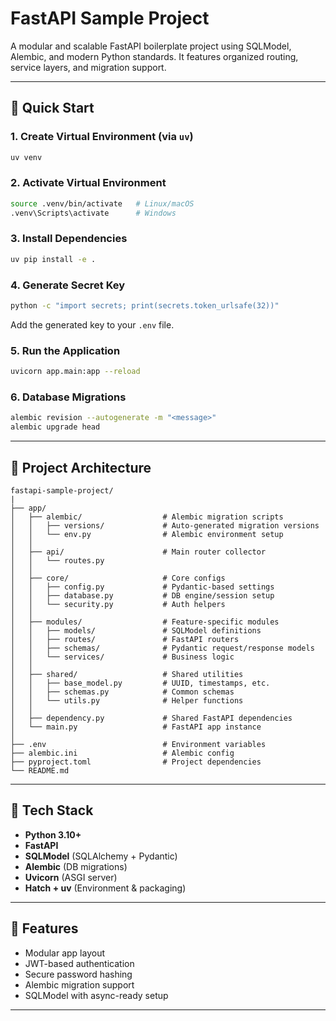 # FastAPI Sample Project

A modular and scalable FastAPI boilerplate project using SQLModel, Alembic, and modern Python standards. It features organized routing, service layers, and migration support.

---

## 🚀 Quick Start

### 1. Create Virtual Environment (via `uv`)

```bash
uv venv
```

### 2. Activate Virtual Environment

```bash
source .venv/bin/activate   # Linux/macOS
.venv\Scripts\activate      # Windows
```

### 3. Install Dependencies

```bash
uv pip install -e .
```

### 4. Generate Secret Key

```bash
python -c "import secrets; print(secrets.token_urlsafe(32))"
```

Add the generated key to your `.env` file.

### 5. Run the Application

```bash
uvicorn app.main:app --reload
```

### 6. Database Migrations

```bash
alembic revision --autogenerate -m "<message>"
alembic upgrade head
```

---

## 📁 Project Architecture

```
fastapi-sample-project/
|
├── app/
│   ├── alembic/                  # Alembic migration scripts
│   │   ├── versions/             # Auto-generated migration versions
│   │   └── env.py                # Alembic environment setup
│   │
│   ├── api/                      # Main router collector
│   │   └── routes.py
│   │
│   ├── core/                     # Core configs
│   │   ├── config.py             # Pydantic-based settings
│   │   ├── database.py           # DB engine/session setup
│   │   └── security.py           # Auth helpers
│   │
│   ├── modules/                  # Feature-specific modules
│   │   ├── models/               # SQLModel definitions
│   │   ├── routes/               # FastAPI routers
│   │   ├── schemas/              # Pydantic request/response models
│   │   └── services/             # Business logic
│   │
│   ├── shared/                   # Shared utilities
│   │   ├── base_model.py         # UUID, timestamps, etc.
│   │   ├── schemas.py            # Common schemas
│   │   └── utils.py              # Helper functions
│   │
│   ├── dependency.py             # Shared FastAPI dependencies
│   └── main.py                   # FastAPI app instance
│
├── .env                          # Environment variables
├── alembic.ini                   # Alembic config
├── pyproject.toml                # Project dependencies
└── README.md
```

---

## 🧩 Tech Stack

* **Python 3.10+**
* **FastAPI**
* **SQLModel** (SQLAlchemy + Pydantic)
* **Alembic** (DB migrations)
* **Uvicorn** (ASGI server)
* **Hatch + uv** (Environment & packaging)

---

## 📌 Features

* Modular app layout
* JWT-based authentication
* Secure password hashing
* Alembic migration support
* SQLModel with async-ready setup

---
